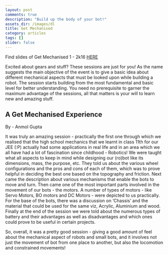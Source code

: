 ```yaml
---
layout: post
comments: true
description: "Build up the body of your bot!"
assets_dir: /images/dl
title: Get Mechanised
category: articles
tags: []
slider: false
---
```

<!-- 
<div id="sliderFrame">
    <div id="slider">
        <img src="{{ site.url }}/images/Get_Mechanised/GM1.jpg"/>
        <img src="{{ site.url }}/images/Get_Mechanised/GM2.jpg" />
        <img src="{{ site.url }}/images/Get_Mechanised/GM3.jpg" />
    </div>
</div> -->

Find slides of Get Mechanised 1 - 2k16 <a href="{{ site.url }}/images/XLR8/XLR8_mech_session_2k16.pptx">HERE</a>


Excited about gears and stuff? These sessions are just for you!
As the name suggests the main objective of the event is to give a basic idea about different mechanical aspects that must be looked upon while building a robot. The session starts building from the most fundamental and basic level for better understanding. You need no prerequisite to garner the maximum advantage of the sessions, all that matters is your will to learn new and amazing stuff.

## A Get Mechanised Experience

By - Anmol Gupta

It was truly an amazing session - practically the first one through which we realised that the high school mechanics that we learnt in class 11th for our JEE (:P) actually had some applications in real life and in an area which we all have had a lot of fascination since childhood - Robotics!
We were taught what all aspects to keep in mind while designing our (ro)bot like its dimensions, mass, the purpose, etc.
They told us about the various wheel configurations and the pros and cons of each of them, which was to prove helpful in deciding the best one based on the topography and friction. Next came the description about various mechanisms that enable the bots to move and turn.
Then came one of the most important parts involved in the movement of our bots - the motors. A number of types of motors - like Servo Motors, BO motors and DC Motors - were depicted to us practically.
For the base of the bots, there was a discussion on ‘Chassis’ and the material that could be used for the same viz, Acrylic, Aluminium and wood.
Finally at the end of the session we were told about the numerous types of battery and their advantages as well as disadvantages and which ones could prove to be useful in certain projects.

So, overall, it was a pretty good session - giving a good amount of feel about the mechanical aspect of robots and small bots, and it involves not just the movement of bot from one place to another, but also the locomotion and constrained movements!

